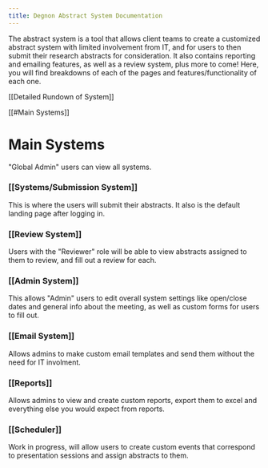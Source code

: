 ```yaml
---
title: Degnon Abstract System Documentation
---
```


The abstract system is a tool that allows client teams to create a customized abstract system with limited involvement from IT, and for users to then submit their research abstracts for consideration.  It also contains reporting and emailing features, as well as a review system, plus more to come! Here, you will find breakdowns of each of the pages and features/functionality of each one.


[[Detailed Rundown of System]]

[[#Main Systems]]

# Main Systems

"Global Admin" users can view all systems.

### [[Systems/Submission System]]

This is where the users will submit their abstracts. It also is the default landing page after logging in.
### [[Review System]]

Users with the "Reviewer" role will be able to view abstracts assigned to them to review, and fill out a review for each.
### [[Admin System]]

This allows "Admin" users to edit overall system settings like open/close dates and general info about the meeting, as well as custom forms for users to fill out.
### [[Email System]]

Allows admins to make custom email templates and send them without the need for IT involment.
### [[Reports]]

Allows admins to view and create custom reports, export them to excel and everything else you would expect from reports.
### [[Scheduler]]

Work in progress, will allow users to create custom events that correspond to presentation sessions and assign abstracts to them.


